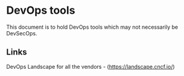 # DevOps tools

This document is to hold DevOps tools which may not necessarily be DevSecOps.

## Links
DevOps Landscape for all the vendors - (https://landscape.cncf.io/)
